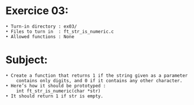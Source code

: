 # Exercice 03:
	• Turn-in directory : ex03/
	• Files to turn in  : ft_str_is_numeric.c
	• Allowed functions : None
# Subject:
	• Create a function that returns 1 if the string given as a parameter
		contains only digits, and 0 if it contains any other character.
	• Here’s how it should be prototyped :
		int ft_str_is_numeric(char *str)
	• It should return 1 if str is empty.
